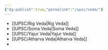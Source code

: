 ```yaml
---
{"dg-publish":true,"permalink":"/upsc/veda/"}
---
```


- [[UPSC/Rig Veda\|Rig Veda]]
- [[UPSC/Soma Veda\|Soma Veda]]
- [[UPSC/Yajur Veda\|Yajur Veda]]
- [[UPSC/Atharva Veda\|Atharva Veda]]
- 